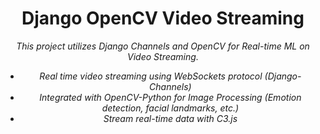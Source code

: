 <div align='center'>

# Django OpenCV Video Streaming

<p><em>This project utilizes Django Channels and OpenCV for Real-time ML on Video Streaming.

- Real time video streaming using WebSockets protocol (Django-Channels)
- Integrated with OpenCV-Python for Image Processing (Emotion detection, facial landmarks, etc.)
- Stream real-time data with C3.js

<div/>
